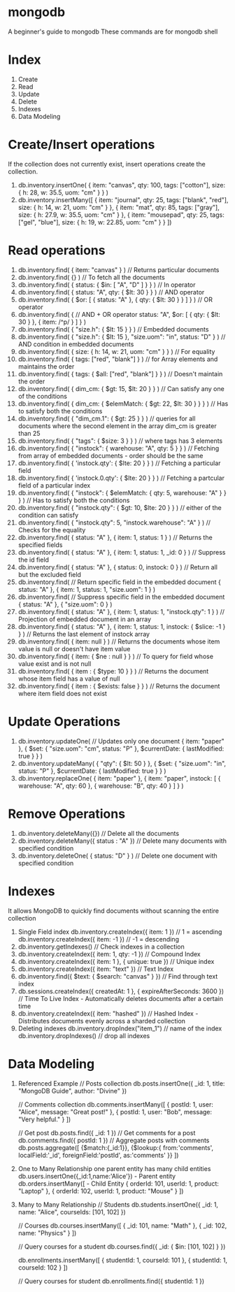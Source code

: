 # mongodb
A beginner's guide to mongodb
These commands are for mongodb shell

# Index
1. Create
2. Read
3. Update
4. Delete
5. Indexes
6. Data Modeling

# Create/Insert operations
If the collection does not currently exist, insert operations create the collection.
1. db.inventory.insertOne(
   { item: "canvas", qty: 100, tags: ["cotton"], size: { h: 28, w: 35.5, uom: "cm" } }
   )
2. db.inventory.insertMany([
   { item: "journal", qty: 25, tags: ["blank", "red"], size: { h: 14, w: 21, uom: "cm" } },
   { item: "mat", qty: 85, tags: ["gray"], size: { h: 27.9, w: 35.5, uom: "cm" } },
   { item: "mousepad", qty: 25, tags: ["gel", "blue"], size: { h: 19, w: 22.85, uom: "cm" } }
   ])

# Read operations
1. db.inventory.find( { item: "canvas" } ) // Returns particular documents
2. db.inventory.find( {} ) // To fetch all the documents
3. db.inventory.find( { status: { $in: [ "A", "D" ] } } ) // In operator
4. db.inventory.find( { status: "A", qty: { $lt: 30 } } ) // AND operator
5. db.inventory.find( { $or: [ { status: "A" }, { qty: { $lt: 30 } } ] } ) // OR operator
6. db.inventory.find( { // AND + OR operator
     status: "A",
     $or: [ { qty: { $lt: 30 } }, { item: /^p/ } ]
   } )
8. db.inventory.find( { "size.h": { $lt: 15 } } ) // Embedded documents
9. db.inventory.find( { "size.h": { $lt: 15 }, "size.uom": "in", status: "D" } ) // AND condition in embedded documents
10. db.inventory.find( { size: { h: 14, w: 21, uom: "cm" } } ) // For equality
11. db.inventory.find( { tags: ["red", "blank"] } ) // for Array elements and maintains the order
12. db.inventory.find( { tags: { $all: ["red", "blank"] } } ) // Doesn't maintain the order
13. db.inventory.find( { dim_cm: { $gt: 15, $lt: 20 } } ) // Can satisfy any one of the conditions
14. db.inventory.find( { dim_cm: { $elemMatch: { $gt: 22, $lt: 30 } } } ) // Has to satisfy both the conditions
15. db.inventory.find( { "dim_cm.1": { $gt: 25 } } ) // queries for all documents where the second element in the array dim_cm is greater than 25
16. db.inventory.find( { "tags": { $size: 3 } } ) // where tags has 3 elements
17. db.inventory.find( { "instock": { warehouse: "A", qty: 5 } } ) // Fetching from array of embedded documents - order should be the same
18. db.inventory.find( { 'instock.qty': { $lte: 20 } } ) // Fetching a particular field
19. db.inventory.find( { 'instock.0.qty': { $lte: 20 } } ) // Fetching a partcular field of a particular index
20. db.inventory.find( { "instock": { $elemMatch: { qty: 5, warehouse: "A" } } } ) // Has to satisfy both the conditions
21. db.inventory.find( { "instock.qty": { $gt: 10,  $lte: 20 } } ) // either of the condition can satisfy
22. db.inventory.find( { "instock.qty": 5, "instock.warehouse": "A" } ) // Checks for the equality
23. db.inventory.find( { status: "A" }, { item: 1, status: 1 } ) // Returns the specified fields
24. db.inventory.find( { status: "A" }, { item: 1, status: 1, _id: 0 } ) // Suppress the id field
25. db.inventory.find( { status: "A" }, { status: 0, instock: 0 } ) // Return all but the excluded field
26. db.inventory.find( // Return specific field in the embedded document
   { status: "A" },
   { item: 1, status: 1, "size.uom": 1 }
   ) 
27. db.inventory.find( // Suppress specific field in the embedded document
   { status: "A" },
   { "size.uom": 0 }
   )
28. db.inventory.find( { status: "A" }, { item: 1, status: 1, "instock.qty": 1 } ) // Projection of embedded document in an array
29. db.inventory.find( { status: "A" }, { item: 1, status: 1, instock: { $slice: -1 } } ) // Returns the last element of instock array
30. db.inventory.find( { item: null } ) // Returns the documents whose item value is null or doesn't have item value
31. db.inventory.find( { item: { $ne : null } } ) // To query for field whose value exist and is not null
32. db.inventory.find( { item : { $type: 10 } } ) // Returns the document whose item field has a value of null
33. db.inventory.find( { item : { $exists: false } } ) // Returns the document where item field does not exist

# Update Operations
1. db.inventory.updateOne( // Updates only one document 
   { item: "paper" },
   {
     $set: { "size.uom": "cm", status: "P" },
     $currentDate: { lastModified: true }
   }
   )
2. db.inventory.updateMany(
   { "qty": { $lt: 50 } },
   {
     $set: { "size.uom": "in", status: "P" },
     $currentDate: { lastModified: true }
   }
   )
3. db.inventory.replaceOne(
   { item: "paper" },
   { item: "paper", instock: [ { warehouse: "A", qty: 60 }, { warehouse: "B", qty: 40 } ] }
   )
 
# Remove Operations
1. db.inventory.deleteMany({}) // Delete all the documents
2. db.inventory.deleteMany({ status : "A" }) // Delete many documents with specified condition
3. db.inventory.deleteOne( { status: "D" } ) // Delete one document with specified condition

# Indexes
It allows MongoDB to quickly find documents without scanning the entire collection
1. Single Field index
   db.inventory.createIndex({ item: 1 }) // 1 = ascending
   db.inventory.createIndex({ item: -1 }) // -1 = descending
2.  db.inventory.getIndexes() // Check indexes in a collection
3.  db.inventory.createIndex({ item: 1, qty: -1 }) // Compound Index
4.  db.inventory.createIndex({ item: 1 }, { unique: true }) // Unique index
5.  db.inventory.createIndex({ item: "text" }) // Text Index
6.  db.inventory.find({ $text: { $search: "canvas" } }) // Find through text index
7.  db.sessions.createIndex({ createdAt: 1 }, { expireAfterSeconds: 3600 }) // Time To Live Index - Automatically deletes documents after a certain time
8.  db.inventory.createIndex({ item: "hashed" }) // Hashed Index - Distributes documents evenly across a sharded collection
9.  Deleting indexes
    db.inventory.dropIndex("item_1") // name of the index
    db.inventory.dropIndexes()       // drop all indexes

# Data Modeling
1. Referenced Example
   // Posts collection
   db.posts.insertOne({ _id: 1, title: "MongoDB Guide", author: "Divine" })
   
   // Comments collection
   db.comments.insertMany([
     { postId: 1, user: "Alice", message: "Great post!" },
     { postId: 1, user: "Bob", message: "Very helpful." }
   ])

   // Get post
   db.posts.find({ _id: 1 })
   // Get comments for a post
   db.comments.find({ postId: 1 })
   // Aggregate posts with comments
   db.posts.aggregate([
   {$match:{_id:1}},
   {$lookup:{
   from:'comments',
   localField:'_id',
   foreignField:'postId',
   as:'comments'
   }}
   ])

2. One to Many Relationship
one parent entity has many child entities
   db.users.insertOne({_id:1,name:'Alice'}) - Parent entity
   db.orders.insertMany([ - Child Entity
     { orderId: 101, userId: 1, product: "Laptop" },
     { orderId: 102, userId: 1, product: "Mouse" }
   ])

3. Many to Many Relationship
   // Students
   db.students.insertOne({ _id: 1, name: "Alice", courseIds: [101, 102] })
   
   // Courses
   db.courses.insertMany([
     { _id: 101, name: "Math" },
     { _id: 102, name: "Physics" }
   ])
   
   // Query courses for a student
   db.courses.find({ _id: { $in: [101, 102] } })

   db.enrollments.insertMany([
  { studentId: 1, courseId: 101 },
  { studentId: 1, courseId: 102 }
   ])
   
   // Query courses for student
   db.enrollments.find({ studentId: 1 })


